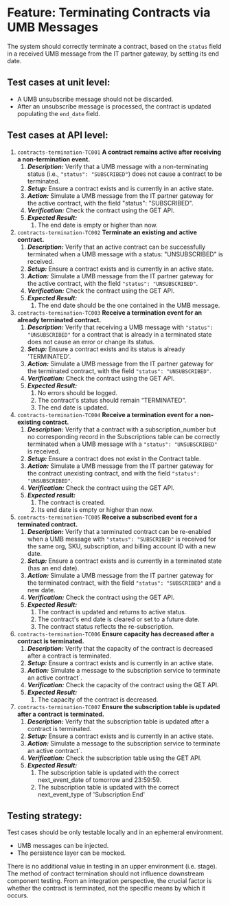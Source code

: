 # **Feature: Terminating Contracts via UMB Messages**

The system should correctly terminate a contract, based on the `status` field in a received UMB message from the IT partner gateway, by setting its end date.

## **Test cases at unit level:**

* A UMB unsubscribe message should not be discarded.
* After an unsubscribe message is processed, the contract is updated populating the `end_date` field.

## **Test cases at API level:**

1. `contracts-termination-TC001` **A contract remains active after receiving a non-termination event.**
    1. ***Description:*** Verify that a UMB message with a non-terminating status (i.e., `"status": "SUBSCRIBED"`) does not cause a contract to be terminated.
    2. ***Setup:*** Ensure a contract exists and is currently in an active state.
    3. ***Action:*** Simulate a UMB message from the IT partner gateway for the active contract, with the field "status": "SUBSCRIBED".
    4. ***Verification:*** Check the contract using the GET API.
    5. ***Expected Result:***
        1. The end date is empty or higher than now.
2. `contracts-termination-TC002` **Terminate an existing and active contract.**
    1. ***Description:*** Verify that an active contract can be successfully terminated when a UMB message with a status: "UNSUBSCRIBED" is received.
    2. ***Setup:*** Ensure a contract exists and is currently in an active state.
    3. ***Action:*** Simulate a UMB message from the IT partner gateway for the active contract, with the field `"status": "UNSUBSCRIBED"`.
    4. ***Verification:*** Check the contract using the GET API.
    5. ***Expected Result:***
        1. The end date should be the one contained in the UMB message.
3. `contracts-termination-TC003` **Receive a termination event for an already terminated contract.**
    1. ***Description:*** Verify that receiving a UMB message with `"status": "UNSUBSCRIBED"` for a contract that is already in a terminated state does not cause an error or change its status.
    2. ***Setup:*** Ensure a contract exists and its status is already 'TERMINATED'.
    3. ***Action:*** Simulate a UMB message from the IT partner gateway for the terminated contract, with the field `"status": "UNSUBSCRIBED"`.
    4. ***Verification:*** Check the contract using the GET API.
    5. ***Expected Result:***
        1. No errors should be logged.
        2. The contract's status should remain “TERMINATED”.
        3. The end date is updated.
4. `contracts-termination-TC004` **Receive a termination event for a non-existing contract.**
    1. ***Description:*** Verify that a contract with a subscription\_number but no corresponding record in the Subscriptions table can be correctly terminated when a UMB message with a `"status": "UNSUBSCRIBED"` is received.
    2. ***Setup:*** Ensure a contract does not exist in the Contract table.
    3. ***Action:*** Simulate a UMB message from the IT partner gateway for the contract unexisting contract, and with the field `"status": "UNSUBSCRIBED"`.
    4. ***Verification:*** Check the contract using the GET API.
    5. ***Expected result:***
        1. The contract is created.
        2. Its end date is empty or higher than now.
5. `contracts-termination-TC005` **Receive a subscribed event for a terminated contract.**
    1. ***Description:*** Verify that a terminated contract can be re-enabled when a UMB message with `"status": "SUBSCRIBED"` is received for the same org, SKU, subscription, and billing account ID with a new date.
    2. ***Setup:*** Ensure a contract exists and is currently in a terminated state (has an end date).
    3. ***Action:*** Simulate a UMB message from the IT partner gateway for the terminated contract, with the field `"status": "SUBSCRIBED"` and a new date.
    4. ***Verification:*** Check the contract using the GET API.
    5. ***Expected Result:***
        1. The contract is updated and returns to active status.
        2. The contract's end date is cleared or set to a future date.
        3. The contract status reflects the re-subscription.
6. `contracts-termination-TC006` **Ensure capacity has decreased after a contract is terminated.**
     1. ***Description:*** Verify that the capacity of the contract is decreased after a contract is terminated.
     2. ***Setup:*** Ensure a contract exists and is currently in an active state.
     3. ***Action:*** Simulate a message to the subscription service to terminate an active contract`.
     4. ***Verification:*** Check the capacity of the contract using the GET API.
     5. ***Expected Result:***
         1. The capacity of the contract is decreased.
7. `contracts-termination-TC007` **Ensure the subscription table is updated after a contract is terminated.**
      1. ***Description:*** Verify that the subscription table is updated after a contract is terminated.
      2. ***Setup:*** Ensure a contract exists and is currently in an active state.
      3. ***Action:*** Simulate a message to the subscription service to terminate an active contract`.
      4. ***Verification:*** Check the subscription table using the GET API.
      5. ***Expected Result:***
            1. The subscription table is updated with the correct next_event_date of tomorrow and 23:59:59.
            2. The subscription table is updated with the correct next_event_type of 'Subscription End'

## Testing strategy:

Test cases should be only testable locally and in an ephemeral environment.

* UMB messages can be injected.
* The persistence layer can be mocked.

There is no additional value in testing in an upper environment (i.e. stage). The method of contract termination should not influence downstream component testing. From an integration perspective, the crucial factor is whether the contract is terminated, not the specific means by which it occurs.
